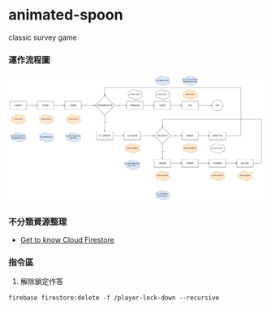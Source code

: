 # animated-spoon
classic survey game

### 運作流程圖
![運作流程圖](design/workflow.jpg)

### 不分類資源整理
- [Get to know Cloud Firestore](https://youtu.be/v_hR4K4auoQ?si=WtwsvK4kqidb-dsK)

### 指令區
1. 解除鎖定作答
```
firebase firestore:delete -f /player-lock-down --recursive
```
